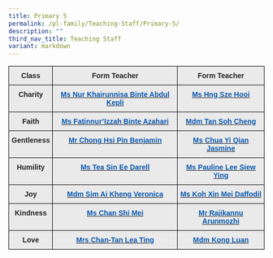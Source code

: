 ```yaml
---
title: Primary 5
permalink: /pl-family/Teaching-Staff/Primary-5/
description: ""
third_nav_title: Teaching Staff
variant: markdown
---
```

<style type="text/css">
.tg  {border-collapse:collapse;border-spacing:0;}
.tg td{border-color:black;border-style:solid;border-width:1px;font-family:Arial, sans-serif;font-size:14px;
  overflow:hidden;padding:10px 5px;word-break:normal;}
.tg th{border-color:black;border-style:solid;border-width:1px;font-family:Arial, sans-serif;font-size:14px;
  font-weight:normal;overflow:hidden;padding:10px 5px;word-break:normal;}
.tg .tg-n4qt{background-color:#EAEAEA;color:#222;font-weight:bold;text-align:center;vertical-align:top}
.tg .tg-a7kh{background-color:#EAEAEA;color:#0857AE;font-weight:bold;text-align:center;vertical-align:top}
</style>
<table class="tg">
<thead>
  <tr>
    <th class="tg-n4qt">Class</th>
    <th class="tg-n4qt">Form Teacher</th>
    <th class="tg-n4qt">Form Teacher</th>
  </tr>
</thead>
<tbody>
  <tr>
    <td class="tg-n4qt">Charity</td>
    <td class="tg-a7kh"><a href="mailto:nur_khairunnisa_abdul_kepli@schools.gov.sg"><span style="font-weight:600;text-decoration:none;color:#0857AE">Ms Nur Khairunnisa Binte Abdul Kepli</span></a></td>
    <td class="tg-a7kh"><a href="mailto:"><span style="font-weight:600;text-decoration:none;color:#0857AE">Ms Hng Sze Hooi</span></a></td>
  </tr>
  <tr>
    <td class="tg-n4qt">Faith</td>
    <td class="tg-a7kh"><a href="mailto:fatinnurizzah_azahari@schools.gov.sg"><span style="font-weight:600;text-decoration:none;color:#0857AE">Ms Fatinnur’Izzah Binte Azahari</span></a></td>
    <td class="tg-a7kh"><a href="mailto:"><span style="font-weight:600;text-decoration:none;color:#0857AE">Mdm Tan Soh Cheng</span></a></td>
  </tr>
  <tr>
    <td class="tg-n4qt">Gentleness</td>
    <td class="tg-a7kh"><a href="mailto:chong_hsi_pin_benjamin@schools.gov.sg"><span style="font-weight:600;text-decoration:none;color:#0857AE">Mr Chong Hsi Pin Benjamin </span></a></td>
    <td class="tg-a7kh"><a href="mailto:chua_yi_qian_jasmine@schools.gov.sg"><span style="font-weight:600;text-decoration:none;color:#0857AE">Ms Chua Yi Qian Jasmine</span></a><br></td>
  </tr>
  <tr>
    <td class="tg-n4qt">Humility</td>
    <td class="tg-a7kh"><a href="mailto:tea_sin_ee_darell@schools.gov.sg"><span style="font-weight:600;text-decoration:none;color:#0857AE">Ms Tea Sin Ee Darell</span></a></td>
    <td class="tg-a7kh"><a href="mailto:lee_siew_ying_pauline@schools.gov.sg"><span style="font-weight:600;text-decoration:none;color:#0857AE">Ms Pauline Lee Siew Ying</span></a></td>
  </tr>
  <tr>
    <td class="tg-n4qt">Joy</td>
    <td class="tg-a7kh"><a href="mailto:sim_ai_kheng_veronica@schools.gov.sg"><span style="font-weight:600;text-decoration:none;color:#0857AE">Mdm Sim Ai Kheng Veronica</span></a></td>
    <td class="tg-a7kh"><a href="mailto:koh_xin_mei_daffodil@schools.gov.sg"><span style="font-weight:600;text-decoration:none;color:#0857AE">Ms Koh Xin Mei Daffodil</span></a></td>
  </tr>
  <tr>
    <td class="tg-n4qt">Kindness</td>
    <td class="tg-a7kh"><a href="mailto:chan_shi_mei@schools.gov.sg"><span style="font-weight:600;text-decoration:none;color:#0857AE">Ms Chan Shi Mei </span></a></td>
    <td class="tg-a7kh"><a href="mailto:rajikannu_arunmozhi@schools.gov.sg"><span style="font-weight:600;text-decoration:none;color:#0857AE">Mr Rajikannu Arunmozhi </span></a></td>
  </tr>
  <tr>
    <td class="tg-n4qt">Love</td>
    <td class="tg-a7kh"><a href="mailto:chan-tan_lea_ting@schools.gov.sg"><span style="font-weight:600;text-decoration:none;color:#0857AE">Mrs Chan-Tan Lea Ting</span></a></td>
    <td class="tg-a7kh"><a href="mailto:kong_luan@schools.gov.sg"><span style="font-weight:600;text-decoration:none;color:#0857AE">Mdm Kong Luan</span></a></td>
  </tr>
</tbody>
</table>